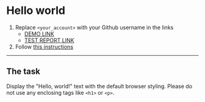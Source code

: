 # Hello world
1. Replace `<your_account>` with your Github username in the links
    - [DEMO LINK](https://iDinAle.github.io/layout_hello-world/) <br>
    - [TEST REPORT LINK](https://iDinAle.github.io/layout_hello-world/report/html_report/)
2. Follow [this instructions](https://mate-academy.github.io/layout_task-guideline/)
___

## The task 
Display the "Hello, world!" text with the default browser styling. Please do not 
use any enclosing tags like `<h1>` or `<p>`.
